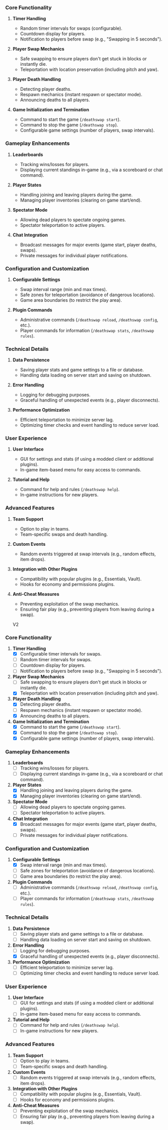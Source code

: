 ### Core Functionality

1.  **Timer Handling**

    -   Random timer intervals for swaps (configurable).
    -   Countdown display for players.
    -   Notification to players before swap (e.g., "Swapping in 5 seconds").
2.  **Player Swap Mechanics**

    -   Safe swapping to ensure players don't get stuck in blocks or instantly die.
    -   Teleportation with location preservation (including pitch and yaw).
3.  **Player Death Handling**

    -   Detecting player deaths.
    -   Respawn mechanics (instant respawn or spectator mode).
    -   Announcing deaths to all players.
4.  **Game Initialization and Termination**

    -   Command to start the game (`/deathswap start`).
    -   Command to stop the game (`/deathswap stop`).
    -   Configurable game settings (number of players, swap intervals).

### Gameplay Enhancements

1.  **Leaderboards**

    -   Tracking wins/losses for players.
    -   Displaying current standings in-game (e.g., via a scoreboard or chat command).
2.  **Player States**

    -   Handling joining and leaving players during the game.
    -   Managing player inventories (clearing on game start/end).
3.  **Spectator Mode**

    -   Allowing dead players to spectate ongoing games.
    -   Spectator teleportation to active players.
4.  **Chat Integration**

    -   Broadcast messages for major events (game start, player deaths, swaps).
    -   Private messages for individual player notifications.

### Configuration and Customization

1.  **Configurable Settings**

    -   Swap interval range (min and max times).
    -   Safe zones for teleportation (avoidance of dangerous locations).
    -   Game area boundaries (to restrict the play area).
2.  **Plugin Commands**

    -   Administrative commands (`/deathswap reload`, `/deathswap config`, etc.).
    -   Player commands for information (`/deathswap stats`, `/deathswap rules`).

### Technical Details

1.  **Data Persistence**

    -   Saving player stats and game settings to a file or database.
    -   Handling data loading on server start and saving on shutdown.
2.  **Error Handling**

    -   Logging for debugging purposes.
    -   Graceful handling of unexpected events (e.g., player disconnects).
3.  **Performance Optimization**

    -   Efficient teleportation to minimize server lag.
    -   Optimizing timer checks and event handling to reduce server load.

### User Experience

1.  **User Interface**

    -   GUI for settings and stats (if using a modded client or additional plugins).
    -   In-game item-based menu for easy access to commands.
2.  **Tutorial and Help**

    -   Command for help and rules (`/deathswap help`).
    -   In-game instructions for new players.

### Advanced Features

1.  **Team Support**

    -   Option to play in teams.
    -   Team-specific swaps and death handling.
2.  **Custom Events**

    -   Random events triggered at swap intervals (e.g., random effects, item drops).
3.  **Integration with Other Plugins**

    -   Compatibility with popular plugins (e.g., Essentials, Vault).
    -   Hooks for economy and permissions plugins.
4.  **Anti-Cheat Measures**

    -   Preventing exploitation of the swap mechanics.
    -   Ensuring fair play (e.g., preventing players from leaving during a swap).

    V2

### Core Functionality

1. **Timer Handling**
   - [x] Configurable timer intervals for swaps.
   - [ ] Random timer intervals for swaps.
   - [ ] Countdown display for players.
   - [ ] Notification to players before swap (e.g., "Swapping in 5 seconds").

2. **Player Swap Mechanics**
   - [ ] Safe swapping to ensure players don't get stuck in blocks or instantly die.
   - [x] Teleportation with location preservation (including pitch and yaw).

3. **Player Death Handling**
   - [x] Detecting player deaths.
   - [ ] Respawn mechanics (instant respawn or spectator mode).
   - [x] Announcing deaths to all players.

4. **Game Initialization and Termination**
   - [x] Command to start the game (`/deathswap start`).
   - [x] Command to stop the game (`/deathswap stop`).
   - [x] Configurable game settings (number of players, swap intervals).

### Gameplay Enhancements

1. **Leaderboards**
   - [ ] Tracking wins/losses for players.
   - [ ] Displaying current standings in-game (e.g., via a scoreboard or chat command).

2. **Player States**
   - [x] Handling joining and leaving players during the game.
   - [x] Managing player inventories (clearing on game start/end).

3. **Spectator Mode**
   - [ ] Allowing dead players to spectate ongoing games.
   - [ ] Spectator teleportation to active players.

4. **Chat Integration**
   - [x] Broadcast messages for major events (game start, player deaths, swaps).
   - [ ] Private messages for individual player notifications.

### Configuration and Customization

1. **Configurable Settings**
   - [x] Swap interval range (min and max times).
   - [ ] Safe zones for teleportation (avoidance of dangerous locations).
   - [ ] Game area boundaries (to restrict the play area).

2. **Plugin Commands**
   - [ ] Administrative commands (`/deathswap reload`, `/deathswap config`, etc.).
   - [ ] Player commands for information (`/deathswap stats`, `/deathswap rules`).

### Technical Details

1. **Data Persistence**
   - [ ] Saving player stats and game settings to a file or database.
   - [ ] Handling data loading on server start and saving on shutdown.

2. **Error Handling**
   - [ ] Logging for debugging purposes.
   - [x] Graceful handling of unexpected events (e.g., player disconnects).

3. **Performance Optimization**
   - [ ] Efficient teleportation to minimize server lag.
   - [ ] Optimizing timer checks and event handling to reduce server load.

### User Experience

1. **User Interface**
   - [ ] GUI for settings and stats (if using a modded client or additional plugins).
   - [ ] In-game item-based menu for easy access to commands.

2. **Tutorial and Help**
   - [ ] Command for help and rules (`/deathswap help`).
   - [ ] In-game instructions for new players.

### Advanced Features

1. **Team Support**
   - [ ] Option to play in teams.
   - [ ] Team-specific swaps and death handling.

2. **Custom Events**
   - [ ] Random events triggered at swap intervals (e.g., random effects, item drops).

3. **Integration with Other Plugins**
   - [ ] Compatibility with popular plugins (e.g., Essentials, Vault).
   - [ ] Hooks for economy and permissions plugins.

4. **Anti-Cheat Measures**
   - [ ] Preventing exploitation of the swap mechanics.
   - [ ] Ensuring fair play (e.g., preventing players from leaving during a swap).
